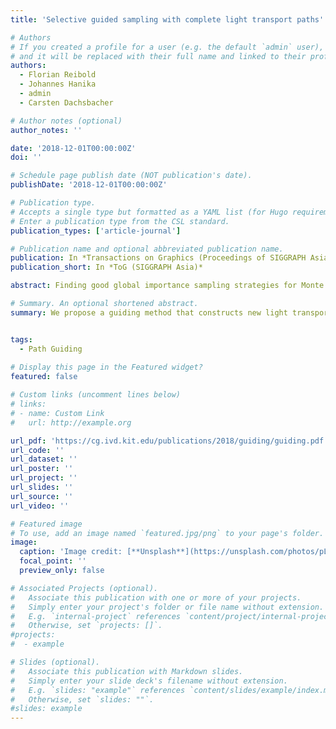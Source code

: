```yaml
---
title: 'Selective guided sampling with complete light transport paths'

# Authors
# If you created a profile for a user (e.g. the default `admin` user), write the username (folder name) here
# and it will be replaced with their full name and linked to their profile.
authors:
  - Florian Reibold
  - Johannes Hanika
  - admin
  - Carsten Dachsbacher

# Author notes (optional)
author_notes: ''

date: '2018-12-01T00:00:00Z'
doi: ''

# Schedule page publish date (NOT publication's date).
publishDate: '2018-12-01T00:00:00Z'

# Publication type.
# Accepts a single type but formatted as a YAML list (for Hugo requirements).
# Enter a publication type from the CSL standard.
publication_types: ['article-journal']

# Publication name and optional abbreviated publication name.
publication: In *Transactions on Graphics (Proceedings of SIGGRAPH Asia)*
publication_short: In *ToG (SIGGRAPH Asia)*

abstract: Finding good global importance sampling strategies for Monte Carlo light transport is challenging. While estimators using local methods (such as BSDF sampling or next event estimation) often work well in the majority of a scene, small regions in path space can be sampled insufficiently (e.g. a reflected caustic). We propose a novel data-driven guided sampling method which selectively adapts to such problematic regions and complements the unguided estimator. It is based on complete transport paths, i.e. is able to resolve the correlation due to BSDFs and free flight distances in participating media. It is conceptuall simple and places anisotropic truncated Gaussian distributions around guide paths to reconstruct a continuous probability density function (guided PDF). Guide paths are iteratively sampled from the guided as well as the unguided PDF and only recorded if they cause high variance in the current estimator. While plain Monte Carlo samples paths independently and Markov chain-based methods perturb a single current sample, we determine the reconstruction kernels by a set of neighbouring paths. This enables local exploration of the integrand without detailed balance constraints or the need for analytic derivatives. We show that our method can decompose the path space into a region that is well sampled by the unguided estimator and one that is handled by the new guided sampler. In realistic scenarios, we show 4x speedups over the unguided sampler. 

# Summary. An optional shortened abstract.
summary: We propose a guiding method that constructs new light transport paths based on previous paths from difficult regions.


tags:
  - Path Guiding
  
# Display this page in the Featured widget?
featured: false

# Custom links (uncomment lines below)
# links:
# - name: Custom Link
#   url: http://example.org

url_pdf: 'https://cg.ivd.kit.edu/publications/2018/guiding/guiding.pdf'
url_code: ''
url_dataset: ''
url_poster: ''
url_project: ''
url_slides: ''
url_source: ''
url_video: ''

# Featured image
# To use, add an image named `featured.jpg/png` to your page's folder.
image:
  caption: 'Image credit: [**Unsplash**](https://unsplash.com/photos/pLCdAaMFLTE)'
  focal_point: ''
  preview_only: false

# Associated Projects (optional).
#   Associate this publication with one or more of your projects.
#   Simply enter your project's folder or file name without extension.
#   E.g. `internal-project` references `content/project/internal-project/index.md`.
#   Otherwise, set `projects: []`.
#projects:
#  - example

# Slides (optional).
#   Associate this publication with Markdown slides.
#   Simply enter your slide deck's filename without extension.
#   E.g. `slides: "example"` references `content/slides/example/index.md`.
#   Otherwise, set `slides: ""`.
#slides: example
---
```

